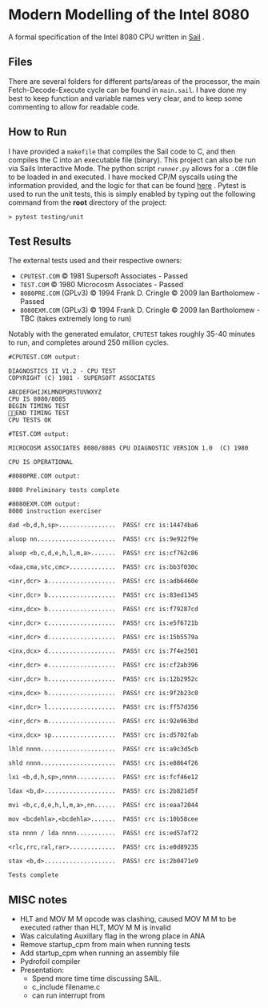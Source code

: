 # Modern Modelling of the Intel 8080
A formal specification of the Intel 8080 CPU written in  [Sail](https://github.com/rems-project/sail "Sail Github Page") .
## Files
There are several folders for different parts/areas of the processor, the main Fetch-Decode-Execute cycle can be found in `main.sail`. I have done my best to keep function and variable names very clear, and to keep some commenting to allow for readable code.

## How to Run

I have provided a `makefile` that compiles the Sail code to C, and then compiles the C into an executable file (binary). This project can also be run via Sails Interactive Mode. 
The python script `runner.py` allows for a `.COM` file to be loaded in and executed. I have mocked CP/M syscalls using the information provided, and the logic for that can be found [here](https://retrocomputing.stackexchange.com/questions/9361/test-emulated-8080-cpu-without-an-os "cp/m syscall mocking") .
Pytest is used to run the unit tests, this is simply enabled by typing out the following command from the **root** directory of the project:
```
> pytest testing/unit
```
## Test Results

The external tests used and their respective owners:
- `CPUTEST.COM` © 1981 Supersoft Associates - Passed
- `TEST.COM` © 1980 Microcosm Associates - Passed
- `8080PRE.COM` (GPLv3) © 1994 Frank D. Cringle © 2009 Ian Bartholomew - Passed
- `8080EXM.COM` (GPLv3) © 1994 Frank D. Cringle © 2009 Ian Bartholomew - TBC (takes extremely long to run)

Notably with the generated emulator, `CPUTEST` takes roughly 35-40 minutes to run, and completes around 250 million cycles.

```
#CPUTEST.COM output:

DIAGNOSTICS II V1.2 - CPU TEST
COPYRIGHT (C) 1981 - SUPERSOFT ASSOCIATES

ABCDEFGHIJKLMNOPQRSTUVWXYZ
CPU IS 8080/8085
BEGIN TIMING TEST
END TIMING TEST
CPU TESTS OK
```
```
#TEST.COM output:

MICROCOSM ASSOCIATES 8080/8085 CPU DIAGNOSTIC VERSION 1.0  (C) 1980

CPU IS OPERATIONAL
```
```
#8080PRE.COM output:

8080 Preliminary tests complete
```
``` 
#8080EXM.COM output:
8080 instruction exerciser

dad <b,d,h,sp>................  PASS! crc is:14474ba6

aluop nn......................  PASS! crc is:9e922f9e

aluop <b,c,d,e,h,l,m,a>.......  PASS! crc is:cf762c86

<daa,cma,stc,cmc>.............  PASS! crc is:bb3f030c

<inr,dcr> a...................  PASS! crc is:adb6460e

<inr,dcr> b...................  PASS! crc is:83ed1345

<inx,dcx> b...................  PASS! crc is:f79287cd

<inr,dcr> c...................  PASS! crc is:e5f6721b

<inr,dcr> d...................  PASS! crc is:15b5579a

<inx,dcx> d...................  PASS! crc is:7f4e2501

<inr,dcr> e...................  PASS! crc is:cf2ab396

<inr,dcr> h...................  PASS! crc is:12b2952c

<inx,dcx> h...................  PASS! crc is:9f2b23c0

<inr,dcr> l...................  PASS! crc is:ff57d356

<inr,dcr> m...................  PASS! crc is:92e963bd

<inx,dcx> sp..................  PASS! crc is:d5702fab

lhld nnnn.....................  PASS! crc is:a9c3d5cb

shld nnnn.....................  PASS! crc is:e8864f26

lxi <b,d,h,sp>,nnnn...........  PASS! crc is:fcf46e12

ldax <b,d>....................  PASS! crc is:2b821d5f

mvi <b,c,d,e,h,l,m,a>,nn......  PASS! crc is:eaa72044

mov <bcdehla>,<bcdehla>.......  PASS! crc is:10b58cee

sta nnnn / lda nnnn...........  PASS! crc is:ed57af72

<rlc,rrc,ral,rar>.............  PASS! crc is:e0d89235

stax <b,d>....................  PASS! crc is:2b0471e9

Tests complete
```

## MISC notes
- HLT and MOV M M opcode was clashing, caused MOV M M to be executed rather than HLT, MOV M M is invalid
- Was calculating Auxillary flag in the wrong place in ANA
- Remove startup_cpm from main when running tests
- Add startup_cpm when running an assembly file
- Pydrofoil compiler
- Presentation: 
    - Spend more time time discussing SAIL.
    - c_include filename.c
    - can run interrupt from 